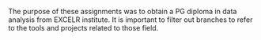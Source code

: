 The purpose of these assignments was to obtain a PG diploma in data analysis from EXCELR institute. It is important to filter out branches to refer to the tools and projects related to those field.
